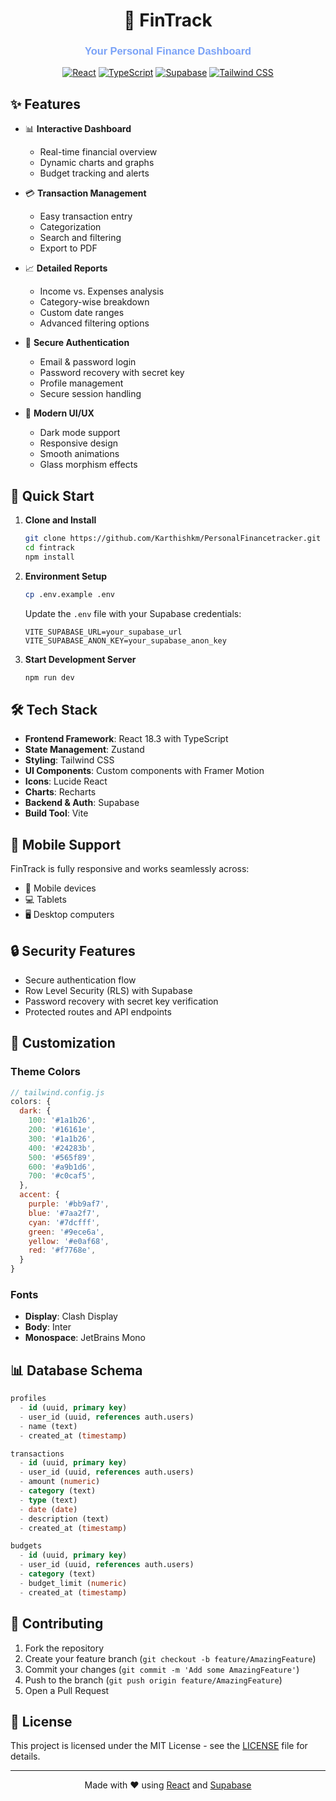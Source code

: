 <div align="center">

# 🌟 FinTrack

<h3 style="color: #7aa2f7; font-family: 'Clash Display', sans-serif;">Your Personal Finance Dashboard</h3>

[![React](https://img.shields.io/badge/React-18.3-61dafb?style=for-the-badge&logo=react&logoColor=white&color=7aa2f7)](https://reactjs.org/)
[![TypeScript](https://img.shields.io/badge/TypeScript-5.5-3178c6?style=for-the-badge&logo=typescript&logoColor=white&color=bb9af7)](https://www.typescriptlang.org/)
[![Supabase](https://img.shields.io/badge/Supabase-2.x-3ecf8e?style=for-the-badge&logo=supabase&logoColor=white&color=9ece6a)](https://supabase.io/)
[![Tailwind CSS](https://img.shields.io/badge/Tailwind-3.4-38b2ac?style=for-the-badge&logo=tailwind-css&logoColor=white&color=7dcfff)](https://tailwindcss.com/)

</div>

## ✨ Features

- 📊 **Interactive Dashboard**
  - Real-time financial overview
  - Dynamic charts and graphs
  - Budget tracking and alerts

- 💳 **Transaction Management**
  - Easy transaction entry
  - Categorization
  - Search and filtering
  - Export to PDF

- 📈 **Detailed Reports**
  - Income vs. Expenses analysis
  - Category-wise breakdown
  - Custom date ranges
  - Advanced filtering options

- 🔐 **Secure Authentication**
  - Email & password login
  - Password recovery with secret key
  - Profile management
  - Secure session handling

- 🎨 **Modern UI/UX**
  - Dark mode support
  - Responsive design
  - Smooth animations
  - Glass morphism effects

## 🚀 Quick Start

1. **Clone and Install**
   ```bash
   git clone https://github.com/Karthishkm/PersonalFinancetracker.git
   cd fintrack
   npm install
   ```

2. **Environment Setup**
   ```bash
   cp .env.example .env
   ```
   Update the `.env` file with your Supabase credentials:
   ```env
   VITE_SUPABASE_URL=your_supabase_url
   VITE_SUPABASE_ANON_KEY=your_supabase_anon_key
   ```

3. **Start Development Server**
   ```bash
   npm run dev
   ```

## 🛠️ Tech Stack

- **Frontend Framework**: React 18.3 with TypeScript
- **State Management**: Zustand
- **Styling**: Tailwind CSS
- **UI Components**: Custom components with Framer Motion
- **Icons**: Lucide React
- **Charts**: Recharts
- **Backend & Auth**: Supabase
- **Build Tool**: Vite

## 📱 Mobile Support

FinTrack is fully responsive and works seamlessly across:
- 📱 Mobile devices
- 💻 Tablets
- 🖥️ Desktop computers

## 🔒 Security Features

- Secure authentication flow
- Row Level Security (RLS) with Supabase
- Password recovery with secret key verification
- Protected routes and API endpoints

## 🎨 Customization

### Theme Colors

```javascript
// tailwind.config.js
colors: {
  dark: {
    100: '#1a1b26',
    200: '#16161e',
    300: '#1a1b26',
    400: '#24283b',
    500: '#565f89',
    600: '#a9b1d6',
    700: '#c0caf5',
  },
  accent: {
    purple: '#bb9af7',
    blue: '#7aa2f7',
    cyan: '#7dcfff',
    green: '#9ece6a',
    yellow: '#e0af68',
    red: '#f7768e',
  }
}
```

### Fonts

- **Display**: Clash Display
- **Body**: Inter
- **Monospace**: JetBrains Mono

## 📊 Database Schema

```sql
profiles
  - id (uuid, primary key)
  - user_id (uuid, references auth.users)
  - name (text)
  - created_at (timestamp)

transactions
  - id (uuid, primary key)
  - user_id (uuid, references auth.users)
  - amount (numeric)
  - category (text)
  - type (text)
  - date (date)
  - description (text)
  - created_at (timestamp)

budgets
  - id (uuid, primary key)
  - user_id (uuid, references auth.users)
  - category (text)
  - budget_limit (numeric)
  - created_at (timestamp)
```

## 🤝 Contributing

1. Fork the repository
2. Create your feature branch (`git checkout -b feature/AmazingFeature`)
3. Commit your changes (`git commit -m 'Add some AmazingFeature'`)
4. Push to the branch (`git push origin feature/AmazingFeature`)
5. Open a Pull Request

## 📝 License

This project is licensed under the MIT License - see the [LICENSE](LICENSE) file for details.

---

<div align="center">

Made with ❤️ using [React](https://reactjs.org/) and [Supabase](https://supabase.io/)

</div>

